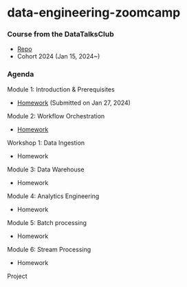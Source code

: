 # data-engineering-zoomcamp

### Course from the DataTalksClub
- [Repo](https://github.com/DataTalksClub/data-engineering-zoomcamp)
- Cohort 2024 (Jan 15, 2024~)


### Agenda
Module 1: Introduction & Prerequisites
- [Homework](week_1_basics_n_setup/homework.md) (Submitted on Jan 27, 2024)

Module 2: Workflow Orchestration
- [Homework](week_2_workflow_orchestration/homework.md)

Workshop 1: Data Ingestion
- Homework

Module 3: Data Warehouse
- Homework

Module 4: Analytics Engineering
- Homework

Module 5: Batch processing
- Homework

Module 6: Stream Processing
- Homework

Project
